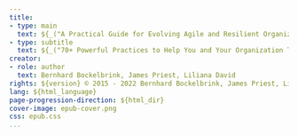 ```yaml
---
title:
- type: main
  text: ${_("A Practical Guide for Evolving Agile and Resilient Organizations with Sociocracy 3.0")}
- type: subtitle
  text: ${_("70+ Powerful Practices to Help You and Your Organization Thrive")}
creator:
- role: author
  text: Bernhard Bockelbrink, James Priest, Liliana David
rights: ${version} © 2015 - 2022 Bernhard Bockelbrink, James Priest, Liliana David, CC BY-SA
lang: ${html_language}
page-progression-direction: ${html_dir}
cover-image: epub-cover.png
css: epub.css
...
```


